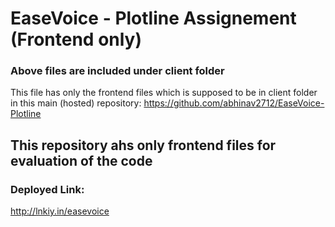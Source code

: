 
# EaseVoice - Plotline Assignement (Frontend only)

### Above files are included  under client folder
This file has only the frontend files which is supposed to be in client folder in this main (hosted) repository:
https://github.com/abhinav2712/EaseVoice-Plotline

## This repository ahs only frontend files for evaluation of the code

### Deployed Link:
http://lnkiy.in/easevoice

